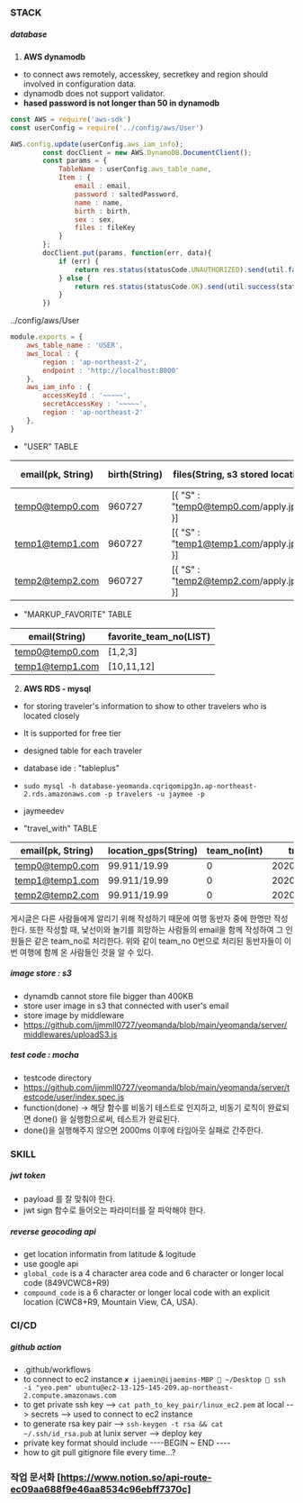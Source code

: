 ### STACK

##### database 
1. <strong>AWS dynamodb</strong>
- to connect aws remotely, accesskey, secretkey and region should involved in configuration data.
- dynamodb does not support validator.
- <strong>hased password is not longer than 50 in dynamodb</strong>

``` javascript
const AWS = require('aws-sdk')
const userConfig = require('../config/aws/User')

AWS.config.update(userConfig.aws_iam_info);
        const docClient = new AWS.DynamoDB.DocumentClient();
        const params = {
            TableName : userConfig.aws_table_name,
            Item : {
                email : email,
                password : saltedPassword,
                name : name,
                birth : birth,
                sex : sex,
                files : fileKey
            }
        };
        docClient.put(params, function(err, data){
            if (err) {
                return res.status(statusCode.UNAUTHORIZED).send(util.fail(statusCode.UNAUTHORIZED, responseMessage.SIGN_UP_FAIL))
            } else {
                return res.status(statusCode.OK).send(util.success(statusCode.OK, responseMessage.SIGN_UP_SUCCESS))
            }
        })
```

../config/aws/User

```javascript
module.exports = {
    aws_table_name : 'USER',
    aws_local : {
        region : 'ap-northeast-2',
        endpoint : 'http://localhost:8000'  
    },
    aws_iam_info : {
        accessKeyId : '~~~~~',
        secretAccessKey : '~~~~~',
        region : 'ap-northeast-2'
    },
}
```

- "USER" TABLE

|email(pk, String)|birth(String)|files(String, s3 stored location)|name(String)|password(String, encrypted)|sex(String)|
|---|---|---|---|---|---|
|temp0@temp0.com|960727|[{ "S" : "temp0@temp0.com/apply.jpeg" }]|temp0|fe4972@fn2%fnw|M|
|temp1@temp1.com|960727|[{ "S" : "temp1@temp1.com/apply.jpeg" }]|temp1|28yhk2hid$#|M|
|temp2@temp2.com|960727|[{ "S" : "temp2@temp2.com/apply.jpeg" }]|temp2|iou87GI8H@#dwd2|M|

- "MARKUP_FAVORITE" TABLE

|email(String)|favorite_team_no(LIST)|
|---|---|
|temp0@temp0.com|[1,2,3]|
|temp1@temp1.com|[10,11,12]|

2. <strong>AWS RDS - mysql</strong>
- for storing traveler's information to show to other travelers who is located closely
- It is supported for free tier
- designed table for each traveler
- database ide : "tableplus"
- `sudo mysql -h database-yeomanda.cqriqomipg3n.ap-northeast-2.rds.amazonaws.com -p travelers -u jaymee -p`
- jaymeedev




- "travel_with" TABLE

|email(pk, String)|location_gps(String)|team_no(int)|travelDate(String)|isfinished(int)|
|---|---|---|---|---|
|temp0@temp0.com|99.911/19.99|0|2020/01/02~2020/01/30|0|
|temp1@temp1.com|99.911/19.99|0|2020/01/02~2020/01/30|0|
|temp2@temp2.com|99.911/19.99|0|2020/01/02~2020/01/30|0|

게시글은 다른 사람들에게 알리기 위해 작성하기 때문에 여행 동반자 중에 한명만 작성한다. 또한 작성할 때, 낯선이와 놀기를 희망하는 사람들의 email을 함께 작성하여 그 인원들은 같은 team_no로 처리한다. 위와 같이 team_no 0번으로 처리된 동반자들이 이번 여행에 함께 온 사람들인 것을 알 수 있다. 


##### image store : s3 
- dynamdb cannot store file bigger than 400KB
- store user image in s3 that connected with user's email
- store image by middleware
- <https://github.com/jjmmll0727/yeomanda/blob/main/yeomanda/server/middlewares/uploadS3.js>


##### test code : mocha
- testcode directory
- <https://github.com/jjmmll0727/yeomanda/blob/main/yeomanda/server/testcode/user/index.spec.js>
- function(done) -> 해당 함수를 비동기 테스트로 인지하고, 비동기 로직이 완료되면 done() 을 실행함으로써, 테스트가 완료된다. 
- done()을 실행해주지 않으면 2000ms 이후에 타임아웃 실패로 간주한다. 


### SKILL
##### jwt token
- payload 를 잘 맞춰야 한다. 
- jwt sign 함수로 들어오는 파라미터를 잘 파악해야 한다. 


##### reverse geocoding api
- get location informatin from latitude & logitude 
- use google api
- `global_code` is a 4 character area code and 6 character or longer local code (849VCWC8+R9)
- `compound_code` is a 6 character or longer local code with an explicit location (CWC8+R9, Mountain View, CA, USA).


### CI/CD
##### github action
- .github/workflows
- to connect to ec2 instance `✘ ijaemin@ijaemins-MBP  ~/Desktop  ssh -i "yeo.pem" ubuntu@ec2-13-125-145-209.ap-northeast-2.compute.amazonaws.com`
- to get private ssh key --> `cat path_to_key_pair/linux_ec2.pem` at local --> secrets --> used to connect to ec2 instance
- to generate rsa key pair --> `ssh-keygen -t rsa && cat ~/.ssh/id_rsa.pub` at lunix server --> deploy key 
- private key format should include ----BEGIN ~ END ----
- how to git pull gitignore file every time...?








### 작업 문서화 [https://www.notion.so/api-route-ec09aa688f9e46aa8534c96ebff7370c]